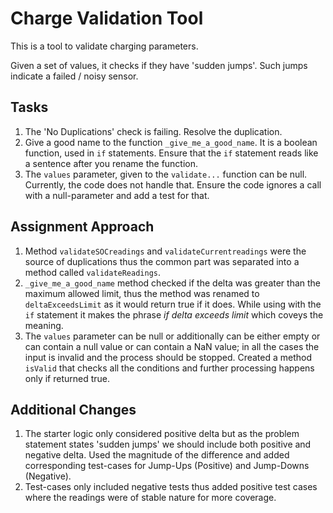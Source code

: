 # Charge Validation Tool

This is a tool to validate charging parameters.

Given a set of values, it checks if they have 'sudden jumps'.
Such jumps indicate a failed / noisy sensor.

## Tasks

1. The 'No Duplications' check is failing. Resolve the duplication.
1. Give a good name to the function `_give_me_a_good_name`.
It is a boolean function, used in `if` statements.
Ensure that the `if` statement reads like a sentence after you rename the function.
1. The `values` parameter, given to the `validate...` function can be null.
Currently, the code does not handle that.
Ensure the code ignores a call with a null-parameter and add a test for that.

## Assignment Approach

1. Method `validateSOCreadings` and `validateCurrentreadings` were the source of duplications thus the common part was separated into a method called `validateReadings`.
2. `_give_me_a_good_name` method checked if the delta was greater than the maximum allowed limit, thus the method was renamed to `deltaExceedsLimit` as it would return true if it does. While using with the `if` statement it makes the phrase *if delta exceeds limit* which coveys the meaning.
3. The `values` parameter can be null or additionally can be either empty or can contain a null value or can contain a NaN value; in all the cases the input is invalid and the process should be stopped. Created a method `isValid` that checks all the conditions and further processing happens only if returned true.

## Additional Changes

1. The starter logic only considered positive delta but as the problem statement states 'sudden jumps' we should include both positive and negative delta. Used the magnitude of the difference and added corresponding test-cases for Jump-Ups (Positive) and Jump-Downs (Negative).
2. Test-cases only included negative tests thus added positive test cases where the readings were of stable nature for more coverage.